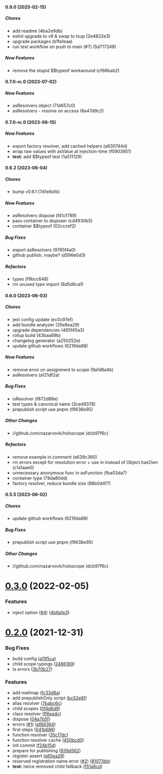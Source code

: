 #### 0.9.0 (2025-02-15)

##### Chores

*  add readme (4ba2e9db)
*  eslint upgrade to v9 & swap to tsup (2e4822e3)
*  upgrade packages (b1fa1eaa)
*  run test workflow on push to main (#7) (5d717249)

##### New Features

*  remove the stupid $$typeof workaround (cf66bab2)

#### 0.7.0-rc.0 (2023-07-02)

##### New Features

*  asResolvers object (71d657c0)
*  asResolvers - resolve on access (6a47d9c2)

#### 0.7.0-rc.0 (2023-06-15)

##### New Features

*  export factory resolver, add cached helpers (a630744d)
*  wrap raw values with asValue at injection-time (f0903951)
* **test:**  add $$typeof test (1a511129)

#### 0.6.2 (2023-06-04)

##### Chores

*  bump v0.6.1 (7d1e9a1b)

##### New Features

*  asResolvers dispose (f41cf789)
*  pass container to disposer (cd4930b5)
*  container $$typeof (02cccef2)

##### Bug Fixes

*  export asResolvers (9785f4a0)
*  github publish, maybe? (d596e0d3)

##### Refactors

*  types (f9bcc648)
*  rm unused type import (8d5d6ca1)

#### 0.6.0 (2023-06-03)

##### Chores

*  jest config update (ec0c97ef)
*  add bundle analyzer (35e8ea29)
*  upgrade dependencies (465f45a3)
*  rollup build (43baa89b)
*  changelog generator (a250252e)
*  update github workflows (6219da88)

##### New Features

*  remove error on assignment to scope (9afd8a4b)
*  asResolvers (a121df2a)

##### Bug Fixes

*  isResolver (f872d88e)
*  test types & canonical name (3ced9378)
*  prepublish script use pnpm (f9638e95)

##### Other Changes

* //github.com/nazarvovk/holoscope (dcb97f6c)

##### Refactors

*  remove example in comment (e639c360)
*  rm errors except for resolution error + use in instead of Object.hasOwn (c1a1aae0)
*  unnecessary anonymous func in asFunction (fba03da7)
*  container type (78da80dd)
*  factory resolver, reduce bundle size (88b0d4f7)

#### 0.5.5 (2023-06-02)

##### Chores

*  update github workflows (6219da88)

##### Bug Fixes

*  prepublish script use pnpm (f9638e95)

##### Other Changes

* //github.com/nazarvovk/holoscope (dcb97f6c)

# [0.3.0](https://github.com/nazarvovk/holoscope/compare/v0.2.0...v0.3.0) (2022-02-05)


### Features

* inject option ([#4](https://github.com/nazarvovk/holoscope/issues/4)) ([4b6a1e3](https://github.com/nazarvovk/holoscope/commit/4b6a1e3f1b54369be352cee578cdbe6386214f19))



# [0.2.0](https://github.com/nazarvovk/holoscope/compare/f24b15d7cd7481acae51a28d89a6d986ba930bb2...v0.2.0) (2021-12-31)


### Bug Fixes

* build config ([a11f5ca](https://github.com/nazarvovk/holoscope/commit/a11f5caa10bd0b7ad15c4fa35e6fb21692d101a3))
* child scope typings ([2466189](https://github.com/nazarvovk/holoscope/commit/246618968807f0d92f969ae4d5677a4d5b101e66))
* ts errors ([3b70b27](https://github.com/nazarvovk/holoscope/commit/3b70b2747b7c74a5e17b95bde2a4cf387955d8d7))


### Features

* add mailmap ([fc33d8a](https://github.com/nazarvovk/holoscope/commit/fc33d8abeadb7be23084d422ed215b235f5b715f))
* add prepublishOnly script ([bc52e8f](https://github.com/nazarvovk/holoscope/commit/bc52e8f2605a1217e239ebaf1a5037f4bc849277))
* alias resolver ([7babc6c](https://github.com/nazarvovk/holoscope/commit/7babc6c5c580a753c407dff8982bd3f4e9140662))
* child scopes ([0f4d6d9](https://github.com/nazarvovk/holoscope/commit/0f4d6d9945393ca254a02ac6b5b4e170921bf68d))
* class resolver ([ff6ea4c](https://github.com/nazarvovk/holoscope/commit/ff6ea4c15bcbb47c2b6d9eb45b688e2a0246f770))
* dispose ([04a7b5f](https://github.com/nazarvovk/holoscope/commit/04a7b5f01d0b2cc3923abd02bc3b177dc9f3a375))
* errors ([#1](https://github.com/nazarvovk/holoscope/issues/1)) ([af68364](https://github.com/nazarvovk/holoscope/commit/af6836422666abdca7def3dedcd716973e8015d3))
* first steps ([041b686](https://github.com/nazarvovk/holoscope/commit/041b686929f37bbcee20e1e70e2aedbf262a334e))
* function resolver ([35c17dc](https://github.com/nazarvovk/holoscope/commit/35c17dc696a508eb76052ef0684a312f5e213a01))
* function resolver cache ([450bcd0](https://github.com/nazarvovk/holoscope/commit/450bcd024e0ed57a83c6292509e7dc073fba651a))
* init commit ([f24b15d](https://github.com/nazarvovk/holoscope/commit/f24b15d7cd7481acae51a28d89a6d986ba930bb2))
* prepare for publishing ([939d562](https://github.com/nazarvovk/holoscope/commit/939d562bef8ab0d8d8747b154870656a975650a2))
* register assert ([e65ea29](https://github.com/nazarvovk/holoscope/commit/e65ea292397e09c2d1229d627b5625db11eeae54))
* reserved registration name error ([#2](https://github.com/nazarvovk/holoscope/issues/2)) ([81073bb](https://github.com/nazarvovk/holoscope/commit/81073bbb7fc1be6040c8a788c773337cd35722e4))
* **test:** twice removed child fallback ([f51a8cd](https://github.com/nazarvovk/holoscope/commit/f51a8cdefd2a999bc4b35a1ba22c6bae045822c3))



